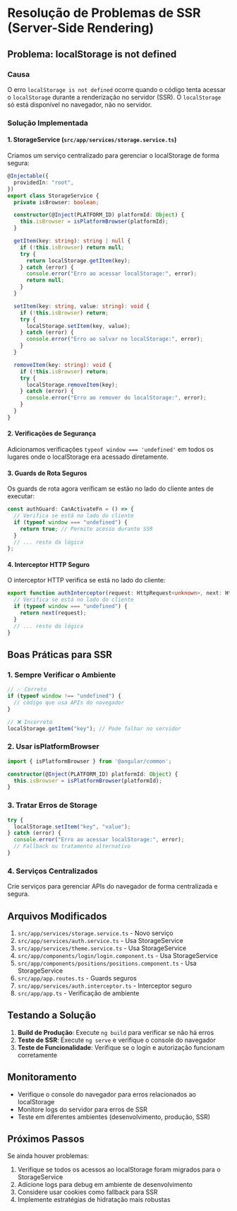 # Resolução de Problemas de SSR (Server-Side Rendering)

## Problema: localStorage is not defined

### Causa

O erro `localStorage is not defined` ocorre quando o código tenta acessar o `localStorage` durante a renderização no servidor (SSR). O `localStorage` só está disponível no navegador, não no servidor.

### Solução Implementada

#### 1. StorageService (`src/app/services/storage.service.ts`)

Criamos um serviço centralizado para gerenciar o localStorage de forma segura:

```typescript
@Injectable({
  providedIn: "root",
})
export class StorageService {
  private isBrowser: boolean;

  constructor(@Inject(PLATFORM_ID) platformId: Object) {
    this.isBrowser = isPlatformBrowser(platformId);
  }

  getItem(key: string): string | null {
    if (!this.isBrowser) return null;
    try {
      return localStorage.getItem(key);
    } catch (error) {
      console.error("Erro ao acessar localStorage:", error);
      return null;
    }
  }

  setItem(key: string, value: string): void {
    if (!this.isBrowser) return;
    try {
      localStorage.setItem(key, value);
    } catch (error) {
      console.error("Erro ao salvar no localStorage:", error);
    }
  }

  removeItem(key: string): void {
    if (!this.isBrowser) return;
    try {
      localStorage.removeItem(key);
    } catch (error) {
      console.error("Erro ao remover do localStorage:", error);
    }
  }
}
```

#### 2. Verificações de Segurança

Adicionamos verificações `typeof window === 'undefined'` em todos os lugares onde o localStorage era acessado diretamente.

#### 3. Guards de Rota Seguros

Os guards de rota agora verificam se estão no lado do cliente antes de executar:

```typescript
const authGuard: CanActivateFn = () => {
  // Verifica se está no lado do cliente
  if (typeof window === "undefined") {
    return true; // Permite acesso durante SSR
  }
  // ... resto da lógica
};
```

#### 4. Interceptor HTTP Seguro

O interceptor HTTP verifica se está no lado do cliente:

```typescript
export function authInterceptor(request: HttpRequest<unknown>, next: HttpHandlerFn): Observable<HttpEvent<unknown>> {
  // Verifica se está no lado do cliente
  if (typeof window === "undefined") {
    return next(request);
  }
  // ... resto da lógica
}
```

## Boas Práticas para SSR

### 1. Sempre Verificar o Ambiente

```typescript
// ✅ Correto
if (typeof window !== "undefined") {
  // código que usa APIs do navegador
}

// ❌ Incorreto
localStorage.getItem("key"); // Pode falhar no servidor
```

### 2. Usar isPlatformBrowser

```typescript
import { isPlatformBrowser } from '@angular/common';

constructor(@Inject(PLATFORM_ID) platformId: Object) {
  this.isBrowser = isPlatformBrowser(platformId);
}
```

### 3. Tratar Erros de Storage

```typescript
try {
  localStorage.setItem("key", "value");
} catch (error) {
  console.error("Erro ao acessar localStorage:", error);
  // Fallback ou tratamento alternativo
}
```

### 4. Serviços Centralizados

Crie serviços para gerenciar APIs do navegador de forma centralizada e segura.

## Arquivos Modificados

1. `src/app/services/storage.service.ts` - Novo serviço
2. `src/app/services/auth.service.ts` - Usa StorageService
3. `src/app/services/theme.service.ts` - Usa StorageService
4. `src/app/components/login/login.component.ts` - Usa StorageService
5. `src/app/components/positions/positions.component.ts` - Usa StorageService
6. `src/app/app.routes.ts` - Guards seguros
7. `src/app/services/auth.interceptor.ts` - Interceptor seguro
8. `src/app/app.ts` - Verificação de ambiente

## Testando a Solução

1. **Build de Produção**: Execute `ng build` para verificar se não há erros
2. **Teste de SSR**: Execute `ng serve` e verifique o console do navegador
3. **Teste de Funcionalidade**: Verifique se o login e autorização funcionam corretamente

## Monitoramento

- Verifique o console do navegador para erros relacionados ao localStorage
- Monitore logs do servidor para erros de SSR
- Teste em diferentes ambientes (desenvolvimento, produção, SSR)

## Próximos Passos

Se ainda houver problemas:

1. Verifique se todos os acessos ao localStorage foram migrados para o StorageService
2. Adicione logs para debug em ambiente de desenvolvimento
3. Considere usar cookies como fallback para SSR
4. Implemente estratégias de hidratação mais robustas
